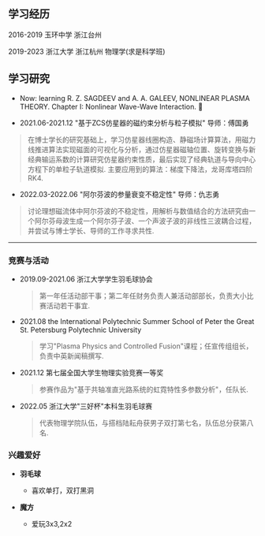 
<!--You can use the [editor on GitHub](https://github.com/Kexun-S/skx.github.io/edit/gh-pages/index.md) to maintain and preview the content for your website in Markdown files.

Whenever you commit to this repository, GitHub Pages will run [Jekyll](https://jekyllrb.com/) to rebuild the pages in your site, from the content in your Markdown files.
-->

## 学习经历

2016-2019 玉环中学 浙江台州

2019-2023 浙江大学 浙江杭州 物理学(求是科学班)

## 学习研究

+ Now: learning R. Z. SAGDEEV and A. A. GALEEV, NONLINEAR PLASMA THEORY. Chapter I: Nonlinear Wave-Wave Interaction. :robot:

+ 2021.06-2021.12 "基于ZCS仿星器的磁约束分析与粒子模拟"   导师：傅国勇
> 在博士学长的研究基础上，学习仿星器线圈构造、静磁场计算算法，用磁力线推进算法实现磁面的可视化与分析，通过仿星器磁轴位置、旋转变换与新经典输运系数的计算研究仿星器约束性质，最后实现了经典轨道与导向中心方程下的单粒子轨道模拟. 主要应用到的算法：梯度下降法，龙哥库塔四阶RK4.

+ 2022.03-2022.06 "阿尔芬波的参量衰变不稳定性"   导师：仇志勇
> 讨论理想磁流体中阿尔芬波的不稳定性，用解析与数值结合的方法研究由一个阿尔芬母波生成一个阿尔芬子波、一个声波子波的非线性三波耦合过程，并尝试与博士学长、导师的工作寻求共性.

***

### 竞赛与活动

+ 2019.09-2021.06 浙江大学学生羽毛球协会  
  > 第一年任活动部干事；第二年任财务负责人兼活动部部长，负责大小比赛活动若干事宜.

+ 2021.08 the International Polytechnic Summer School of Peter the Great St. Petersburg Polytechnic University  
  > 学习"Plasma Physics and Controlled Fusion"课程；任宣传组组长，负责中英新闻稿撰写.

+ 2021.12 第七届全国大学生物理实验竞赛一等奖     
  > 参赛作品为"基于共轴准直光路系统的虹霓特性多参数分析"，任队长.

+ 2022.05 浙江大学"三好杯"本科生羽毛球赛  
  > 代表物理学院队伍，与搭档陆耘舟获男子双打第七名，队伍总分获第八名.

### 兴趣爱好

+ **羽毛球**  
  - 喜欢单打，双打黑洞

+ **魔方**  
  - 爱玩3x3,2x2

<!--
```markdown
Syntax highlighted code block

# Header 1
## Header 2
### Header 3

- Bulleted
- List

1. Numbered
2. List

**Bold** and _Italic_ and `Code` text

[Link](url) and ![Image](src)
```
-->
<!--
For more details see [Basic writing and formatting syntax](https://docs.github.com/en/github/writing-on-github/getting-started-with-writing-and-formatting-on-github/basic-writing-and-formatting-syntax).

### Jekyll Themes

Your Pages site will use the layout and styles from the Jekyll theme you have selected in your [repository settings](https://github.com/Kexun-S/skx.github.io/settings/pages). The name of this theme is saved in the Jekyll `_config.yml` configuration file.

### Support or Contact

Having trouble with Pages? Check out our [documentation](https://docs.github.com/categories/github-pages-basics/) or [contact support](https://support.github.com/contact) and we’ll help you sort it out.
-->
